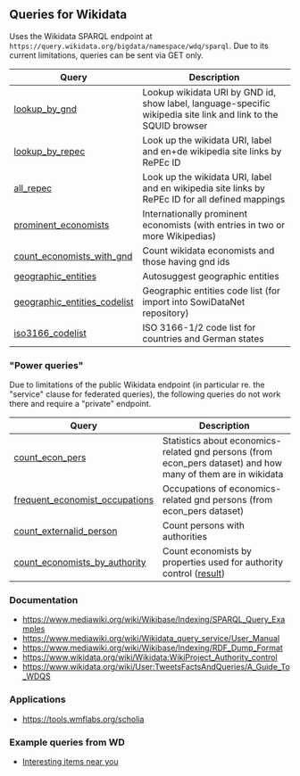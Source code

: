 ## Queries for Wikidata

Uses the Wikidata SPARQL endpoint at
`https://query.wikidata.org/bigdata/namespace/wdq/sparql`. Due to its current
limitations, queries can be sent via GET only.

Query | Description
------|------------
[lookup_by_gnd](http://zbw.eu/beta/sparql-lab/?endpoint=https://query.wikidata.org/bigdata/namespace/wdq/sparql&queryRef=https://api.github.com/repos/jneubert/sparql-queries/contents/wikidata/lookup_by_gnd.rq) | Lookup wikidata URI by GND id, show label, language-specific wikipedia site link and link to the SQUID browser 
[lookup_by_repec](http://zbw.eu/beta/sparql-lab/?endpoint=https://query.wikidata.org/bigdata/namespace/wdq/sparql&queryRef=https://api.github.com/repos/jneubert/sparql-queries/contents/wikidata/lookup_by_repec.rq) | Look up the wikidata URI, label and en+de wikipedia site links by RePEc ID
[all_repec](http://zbw.eu/beta/sparql-lab/?endpoint=https://query.wikidata.org/bigdata/namespace/wdq/sparql&queryRef=https://api.github.com/repos/jneubert/sparql-queries/contents/wikidata/all_repec.rq) | Look up the wikidata URI, label and en wikipedia site links by RePEc ID for all defined mappings
[prominent_economists](http://zbw.eu/beta/sparql-lab/?endpoint=https://query.wikidata.org/bigdata/namespace/wdq/sparql&queryRef=https://api.github.com/repos/jneubert/sparql-queries/contents/wikidata/prominent_economists.rq) | Internationally prominent economists (with entries in two or more Wikipedias)
[count_economists_with_gnd](http://zbw.eu/beta/sparql-lab/?endpoint=https://query.wikidata.org/bigdata/namespace/wdq/sparql&queryRef=https://api.github.com/repos/jneubert/sparql-queries/contents/wikidata/count_economists_with_gnd.rq) | Count wikidata economists and those having gnd ids
[geographic_entities](http://zbw.eu/beta/sparql-lab/?endpoint=https://query.wikidata.org/bigdata/namespace/wdq/sparql&queryRef=https://api.github.com/repos/jneubert/sparql-queries/contents/wikidata/geographic_entities.rq) | Autosuggest geographic entities
[geographic_entities_codelist](http://zbw.eu/beta/sparql-lab/?endpoint=https://query.wikidata.org/bigdata/namespace/wdq/sparql&queryRef=https://api.github.com/repos/jneubert/sparql-queries/contents/wikidata/geographic_entities_codelist.rq) | Geographic entities code list (for import into SowiDataNet repository) 
[iso3166_codelist](http://zbw.eu/beta/sparql-lab/?endpoint=https://query.wikidata.org/bigdata/namespace/wdq/sparql&queryRef=https://api.github.com/repos/jneubert/sparql-queries/contents/wikidata/iso3166_codelist.rq) | ISO 3166-1/2 code list for countries and German states


### "Power queries"

Due to limitations of the public Wikidata endpoint (in particular re. the
"service" clause for federated queries), the following queries do not work
there and require a "private" endpoint.

Query | Description
------|------------
[count_econ_pers](http://zbw.eu/beta/sparql-lab/?endpoint=http://172.16.10.102:3030/wikidata/query&queryRef=https://api.github.com/repos/jneubert/sparql-queries/contents/wikidata/count_econ_pers.rq) | Statistics about economics-related gnd persons (from econ_pers dataset) and how many of them are in wikidata
[frequent_economist_occupations](http://zbw.eu/beta/sparql-lab/?endpoint=http://172.16.10.102:3030/wikidata/query&queryRef=https://api.github.com/repos/jneubert/sparql-queries/contents/wikidata/frequent_economist_occupations.rq) | Occupations of economics-related gnd persons (from econ_pers dataset)
[count_externalid_person](http://zbw.eu/beta/sparql-lab/?endpoint=http://172.16.10.102:3030/wikidata/query&queryRef=https://api.github.com/repos/jneubert/sparql-queries/contents/wikidata/count_externalid_person.rq) | Count persons with authorities
[count_economists_by_authority](http://zbw.eu/beta/sparql-lab/?endpoint=http://172.16.10.102:3030/wikidata/query&queryRef=https://api.github.com/repos/jneubert/sparql-queries/contents/wikidata/count_economists_by_authority.rq) | Count economists by properties used for authority control ([result](http://zbw.eu/beta/sparql-lab/result?resultRef=https://api.github.com/repos/jneubert/sparql-queries/contents/wikidata/results/count_economists_by_authority.wikidata_2016-11-07.json))



### Documentation

- https://www.mediawiki.org/wiki/Wikibase/Indexing/SPARQL_Query_Examples
- https://www.mediawiki.org/wiki/Wikidata_query_service/User_Manual
- https://www.mediawiki.org/wiki/Wikibase/Indexing/RDF_Dump_Format
- https://www.wikidata.org/wiki/Wikidata:WikiProject_Authority_control
- https://www.wikidata.org/wiki/User:TweetsFactsAndQueries/A_Guide_To_WDQS

### Applications

- https://tools.wmflabs.org/scholia

### Example queries from WD

- [Interesting items near you](https://query.wikidata.org/#%23defaultView%3AMap%0ASELECT%20%3Fitem%20%3FitemLabel%20%3Fcoords%20%3FstatementCount%20WHERE%20%7B%0A%20%20BIND%28wd%3AQ6451%20AS%20%3Flocation%29.%20%23%20WMDE%20office%3B%20insert%20your%20location%20here%21%0A%20%20%3Flocation%20wdt%3AP625%20%3FlocationCoords.%0A%20%20SERVICE%20wikibase%3Aaround%20%7B%0A%20%20%20%20%3Fitem%20wdt%3AP625%20%3Fcoords.%0A%20%20%20%20bd%3AserviceParam%20wikibase%3Acenter%20%3FlocationCoords%3B%0A%20%20%20%20%20%20%20%20%20%20%20%20%20%20%20%20%20%20%20%20wikibase%3Aradius%2050.%0A%20%20%7D%0A%20%20MINUS%20%7B%20%3Fitem%20wdt%3AP31%2Fwdt%3AP279%2a%20wd%3AQ1496967.%20%7D%20%23%20territorial%20entities%20%28cities%2C%20%E2%80%A6%29%20are%20boring%0A%20%20%3Fitem%20%5Eschema%3Aabout%3F%2Fwikibase%3Astatements%20%3FstatementCount.%0A%20%20FILTER%28%3FstatementCount%20%3E%3D%2015%29.%0A%20%20SERVICE%20wikibase%3Alabel%20%7B%20bd%3AserviceParam%20wikibase%3Alanguage%20%22en%22%2C%20%22de%22.%20%7D%0A%7D)
